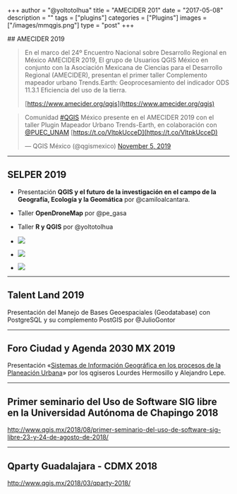 +++
author = "@yoltotolhua"
title = "AMECIDER 201"
date = "2017-05-08"
description = ""
tags = ["plugins"]
categories = ["Plugins"]
images  = ["/images/mmqgis.png"]
type = "post"
+++
<!-- wp:heading -->## AMECIDER 2019

> En el marco del 24º Encuentro Nacional sobre Desarrollo Regional en México AMECIDER 2019, El grupo de Usuarios QGIS México en conjunto con la Asociación Mexicana de Ciencias para el Desarrollo Regional (AMECIDER), presentan el primer taller Complemento mapeador urbano Trends.Earth: Geoprocesamiento del indicador ODS 11.3.1 Eficiencia del uso de la tierra.
> 
>  [https://www.amecider.org/qgis](https://www.amecider.org/qgis)

> Comunidad [#QGIS](https://twitter.com/hashtag/QGIS?src=hash&ref_src=twsrc%5Etfw) México presente en el AMECIDER 2019 con el taller Plugin Mapeador Urbano Trends-Earth, en colaboración con [@PUEC_UNAM](https://twitter.com/PUEC_UNAM?ref_src=twsrc%5Etfw) [https://t.co/VltpkUcceD](https://t.co/VltpkUcceD)
> 
> — QGIS México (@qgismexico) [November 5, 2019](https://twitter.com/qgismexico/status/1191578331847806976?ref_src=twsrc%5Etfw)

 - - - - - -

## SELPER 2019

- Presentación **QGIS y el futuro de la investigación en el campo de la Geografía, Ecología y la Geomática** por @camiloalcantara.
- Taller **OpenDroneMap** por @pe_gasa
- Taller **R y QGIS** por @yoltotolhua

- ![](http://www.qgis.mx/wp-content/uploads/2019/12/selper2-1024x576.jpg)
- ![](http://www.qgis.mx/wp-content/uploads/2019/12/luis.jpg)
- ![](http://www.qgis.mx/wp-content/uploads/2019/12/vero.jpg)

- - - - - -

## Talent Land 2019

Presentación del Manejo de Bases Geoespaciales (Geodatabase) con PostgreSQL y su complemento PostGIS por @JulioGontor

- - - - - -

## Foro Ciudad y Agenda 2030 MX 2019 

 Presentación «[Sistemas de Información Geográfica en los procesos de la Planeación Urbana](https://gitlab.com/qgismexico/colaboraciones/tree/eda7632d143cea3de40ff289271e83b57245348d)» por los qgiseros Lourdes Hermosillo y Alejandro Lepe.

- - - - - -

## Primer seminario del Uso de Software SIG libre en la Universidad Autónoma de Chapingo 2018

http://www.qgis.mx/2018/08/primer-seminario-del-uso-de-software-sig-libre-23-y-24-de-agosto-de-2018/ 

- - - - - -

## Qparty Guadalajara - CDMX 2018

http://www.qgis.mx/2018/03/qparty-2018/
